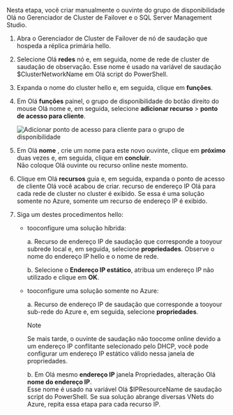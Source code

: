 Nesta etapa, você criar manualmente o ouvinte do grupo de disponibilidade Olá no Gerenciador de Cluster de Failover e o SQL Server Management Studio.

1. Abra o Gerenciador de Cluster de Failover de nó de saudação que hospeda a réplica primária hello.

2. Selecione Olá **redes** nó e, em seguida, nome de rede de cluster de saudação de observação. Esse nome é usado na variável de saudação $ClusterNetworkName em Olá script do PowerShell.

3. Expanda o nome do cluster hello e, em seguida, clique em **funções**.

4. Em Olá **funções** painel, o grupo de disponibilidade do botão direito do mouse Olá nome e, em seguida, selecione **adicionar recurso** > **ponto de acesso para cliente**.
   
    ![Adicionar ponto de acesso para cliente para o grupo de disponibilidade](./media/virtual-machines-sql-server-configure-alwayson-availability-group-listener/IC678769.gif)

5. Em Olá **nome** , crie um nome para este novo ouvinte, clique em **próximo** duas vezes e, em seguida, clique em **concluir**.  
    Não coloque Olá ouvinte ou recurso online neste momento.

6. Clique em Olá **recursos** guia e, em seguida, expanda o ponto de acesso de cliente Olá você acabou de criar. 
    recurso de endereço IP Olá para cada rede de cluster no cluster é exibido. Se essa é uma solução somente no Azure, somente um recurso de endereço IP é exibido.

7. Siga um destes procedimentos hello:
   
   * tooconfigure uma solução híbrida:
     
        a. Recurso de endereço IP de saudação que corresponde a tooyour subrede local e, em seguida, selecione **propriedades**. Observe o nome do endereço IP hello e o nome de rede.
   
        b. Selecione o **Endereço IP estático**, atribua um endereço IP não utilizado e clique em **OK**.
 
   * tooconfigure uma solução somente no Azure:

        a. Recurso de endereço IP de saudação que corresponde a tooyour sub-rede do Azure e, em seguida, selecione **propriedades**.
       
       > [!NOTE]
       > Se mais tarde, o ouvinte de saudação não toocome online devido a um endereço IP conflitante selecionado pelo DHCP, você pode configurar um endereço IP estático válido nessa janela de propriedades.
       > 
       > 

       b. Em Olá mesmo **endereço IP** janela Propriedades, alteração Olá **nome do endereço IP**.  
        Esse nome é usado na variável Olá $IPResourceName de saudação script do PowerShell. Se sua solução abrange diversas VNets do Azure, repita essa etapa para cada recurso IP.

